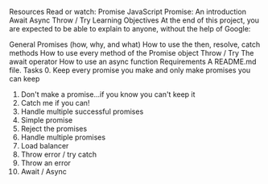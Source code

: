 Resources
Read or watch:
Promise
JavaScript Promise: An introduction
Await
Async
Throw / Try
Learning Objectives
At the end of this project, you are expected to be able to explain to anyone, without the help of Google:

General
Promises (how, why, and what)
How to use the then, resolve, catch methods
How to use every method of the Promise object
Throw / Try
The await operator
How to use an async function
Requirements
A README.md file.
Tasks
 0. Keep every promise you make and only make promises you can keep
 1. Don't make a promise...if you know you can't keep it
 2. Catch me if you can!
 3. Handle multiple successful promises
 4. Simple promise
 5. Reject the promises
 6. Handle multiple promises
 7. Load balancer
 8. Throw error / try catch
 9. Throw an error
 10. Await / Async